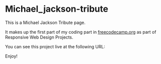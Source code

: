 # Michael_jackson-tribute
This is a  Michael Jackson Tribute page.
 
It makes up the first part of my coding part in [freecodecamp.org](https://www.freecodecamp.org/learn/) as part of Responsive Web Design Projects.

You can see this project live at the following URL:



Enjoy!
